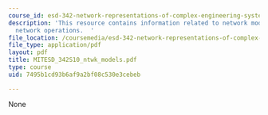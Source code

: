 ```yaml
---
course_id: esd-342-network-representations-of-complex-engineering-systems-spring-2010
description: 'This resource contains information related to network models and basic
  network operations.  '
file_location: /coursemedia/esd-342-network-representations-of-complex-engineering-systems-spring-2010/7495b1cd93b6af9a2bf08c530e3cebeb_MITESD_342S10_ntwk_models.pdf
file_type: application/pdf
layout: pdf
title: MITESD_342S10_ntwk_models.pdf
type: course
uid: 7495b1cd93b6af9a2bf08c530e3cebeb

---
```

None